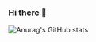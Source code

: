 ### Hi there 👋

![Anurag's GitHub stats](https://github-readme-stats.vercel.app/api?username=danilloestrela&show_icons=true&theme=transparent)

